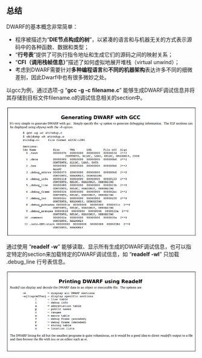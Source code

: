 ## 总结 

DWARF的基本概念非常简单： 

- 程序被描述为“**DIE节点构成的树**”，以紧凑的语言和与机器无关的方式表示源码中的各种函数、数据和类型；
- “**行号表**”提供了可执行指令地址和生成它们的源码之间的映射关系；
- “**CFI（调用栈帧信息）**”描述了如何虚拟地展开堆栈（virtual unwind）；
- 考虑到DWARF需要针对**多种编程语言**和**不同的机器架构**表达许多不同的细微差别，因此Dwarf中也有很多微妙之处。

以gcc为例，通过选项-g “**gcc -g -c filename.c**” 能够生成DWARF调试信息并将其存储到目标文件filename.o的调试信息相关的section中。

![img](assets/clip_image012.png)

通过使用 “**readelf -w**” 能够读取、显示所有生成的DWARF调试信息，也可以指定特定的section来加载特定的DWARF调试信息，如 “**readelf -wl**” 只加载 .debug_line 行号表信息。

![img](assets/clip_image013.png)

